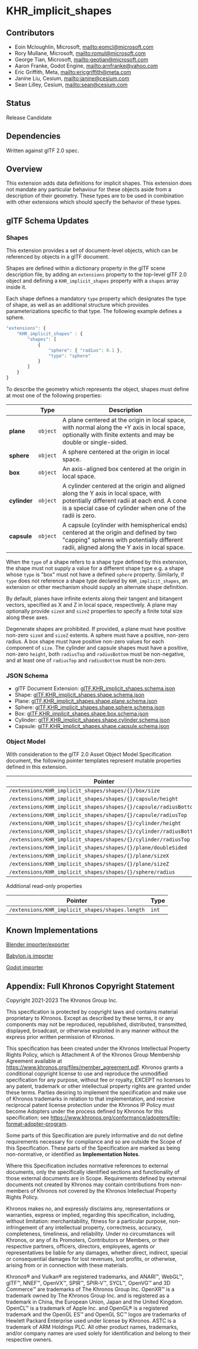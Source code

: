 # KHR_implicit_shapes

## Contributors

* Eoin Mcloughlin, Microsoft, <mailto:eomcl@microsoft.com>
* Rory Mullane, Microsoft, <mailto:romul@microsoft.com>
* George Tian, Microsoft, <mailto:geotian@microsoft.com>
* Aaron Franke, Godot Engine, <mailto:arnfranke@yahoo.com>
* Eric Griffith, Meta, <mailto:ericgriffith@meta.com>
* Janine Liu, Cesium, <mailto:janine@cesium.com>
* Sean Lilley, Cesium, <mailto:sean@cesium.com>

## Status

Release Candidate

## Dependencies

Written against glTF 2.0 spec.

## Overview

This extension adds data definitions for implicit shapes. This extension does not mandate any particular behaviour for these objects aside from a description of their geometry. These types are to be used in combination with other extensions which should specify the behavior of these types.

## glTF Schema Updates

### Shapes

This extension provides a set of document-level objects, which can be referenced by objects in a glTF document.

Shapes are defined within a dictionary property in the glTF scene description file, by adding an `extensions` property to the top-level glTF 2.0 object and defining a `KHR_implicit_shapes` property with a `shapes` array inside it.

Each shape defines a mandatory `type` property which designates the type of shape, as well as an additional structure which provides parameterizations specific to that type. The following example defines a sphere.

```javascript
"extensions": {
    "KHR_implicit_shapes" : {
        "shapes": [
            {
                "sphere": { "radius": 0.1 },
                "type": "sphere"
            }
        ]
    }
}
```

To describe the geometry which represents the object, shapes must define at most one of the following properties:

|              | Type     | Description                                                                                                                                                                                      |
| ------------ | -------- | ------------------------------------------------------------------------------------------------------------------------------------------------------------------------------------------------ |
| **plane**    | `object` | A plane centered at the origin in local space, with normal along the +Y axis in local space, optionally with finite extents and may be double or single-sided.                                   |
| **sphere**   | `object` | A sphere centered at the origin in local space.                                                                                                                                                  |
| **box**      | `object` | An axis-aligned box centered at the origin in local space.                                                                                                                                       |
| **cylinder** | `object` | A cylinder centered at the origin and aligned along the Y axis in local space, with potentially different radii at each end. A cone is a special case of cylinder when one of the radii is zero. |
| **capsule**  | `object` | A capsule (cylinder with hemispherical ends) centered at the origin and defined by two "capping" spheres with potentially different radii, aligned along the Y axis in local space.              |

When the `type` of a shape refers to a shape type defined by this extension, the shape must not supply a value for a different shape type e.g. a shape whose `type` is "box" must not have a defined `sphere` property. Similarly, if `type` does not reference a shape type declared by `KHR_implicit_shapes`, an extension or other mechanism should supply an alternate shape definition.

By default, planes have infinite extents along their tangent and bitangent vectors, specified as X and Z in local space, respectively. A plane may optionally provide `sizeX` and `sizeZ` properties to specify a finite total size along these axes.

Degenerate shapes are prohibited. If provided, a plane must have positive non-zero `sizeX` and `sizeZ` extents. A sphere must have a positive, non-zero radius. A box shape must have positive non-zero values for each component of `size`. The cylinder and capsule shapes must have a positive, non-zero `height`, both `radiusTop` and `radiusBottom` must be non-negative, and at least one of `radiusTop` and `radiusBottom` must be non-zero.

### JSON Schema

- glTF Document Extension: [glTF.KHR_implicit_shapes.schema.json](schema/glTF.KHR_implicit_shapes.schema.json)
- Shape: [glTF.KHR_implicit_shapes.shape.schema.json](schema/glTF.KHR_implicit_shapes.shape.schema.json)
- Plane: [glTF.KHR_implicit_shapes.shape.plane.schema.json](schema/glTF.KHR_implicit_shapes.shape.plane.schema.json)
- Sphere: [glTF.KHR_implicit_shapes.shape.sphere.schema.json](schema/glTF.KHR_implicit_shapes.shape.sphere.schema.json)
- Box: [glTF.KHR_implicit_shapes.shape.box.schema.json](schema/glTF.KHR_implicit_shapes.shape.box.schema.json)
- Cylinder: [glTF.KHR_implicit_shapes.shape.cylinder.schema.json](schema/glTF.KHR_implicit_shapes.shape.cylinder.schema.json)
- Capsule: [glTF.KHR_implicit_shapes.shape.capsule.schema.json](schema/glTF.KHR_implicit_shapes.shape.capsule.schema.json)

### Object Model

With consideration to the glTF 2.0 Asset Object Model Specification document, the following pointer templates represent mutable properties defined in this extension.

| Pointer                                                           | Type      |
| ----------------------------------------------------------------- | --------- |
| `/extensions/KHR_implicit_shapes/shapes/{}/box/size`              | `float3`  |
| `/extensions/KHR_implicit_shapes/shapes/{}/capsule/height`        | `float`   |
| `/extensions/KHR_implicit_shapes/shapes/{}/capsule/radiusBottom`  | `float`   |
| `/extensions/KHR_implicit_shapes/shapes/{}/capsule/radiusTop`     | `float`   |
| `/extensions/KHR_implicit_shapes/shapes/{}/cylinder/height`       | `float`   |
| `/extensions/KHR_implicit_shapes/shapes/{}/cylinder/radiusBottom` | `float`   |
| `/extensions/KHR_implicit_shapes/shapes/{}/cylinder/radiusTop`    | `float`   |
| `/extensions/KHR_implicit_shapes/shapes/{}/plane/doubleSided`     | `boolean` |
| `/extensions/KHR_implicit_shapes/shapes/{}/plane/sizeX`           | `float`   |
| `/extensions/KHR_implicit_shapes/shapes/{}/plane/sizeZ`           | `float`   |
| `/extensions/KHR_implicit_shapes/shapes/{}/sphere/radius`         | `float`   |

Additional read-only properties

| Pointer                                         | Type  |
| ----------------------------------------------- | ----- |
| `/extensions/KHR_implicit_shapes/shapes.length` | `int` |

## Known Implementations

[Blender importer/exporter](https://github.com/eoineoineoin/glTF_Physics_Blender_Exporter)

[Babylon.js importer](https://github.com/eoineoineoin/glTF_Physics_Babylon)

[Godot importer](https://github.com/eoineoineoin/glTF_Physics_Godot_Importer)

## Appendix: Full Khronos Copyright Statement

Copyright 2021-2023 The Khronos Group Inc.

This specification is protected by copyright laws and contains material proprietary
to Khronos. Except as described by these terms, it or any components
may not be reproduced, republished, distributed, transmitted, displayed, broadcast,
or otherwise exploited in any manner without the express prior written permission
of Khronos.

This specification has been created under the Khronos Intellectual Property Rights
Policy, which is Attachment A of the Khronos Group Membership Agreement available at
https://www.khronos.org/files/member_agreement.pdf. Khronos grants a conditional
copyright license to use and reproduce the unmodified specification for any purpose,
without fee or royalty, EXCEPT no licenses to any patent, trademark or other
intellectual property rights are granted under these terms. Parties desiring to
implement the specification and make use of Khronos trademarks in relation to that
implementation, and receive reciprocal patent license protection under the Khronos
IP Policy must become Adopters under the process defined by Khronos for this specification;
see https://www.khronos.org/conformance/adopters/file-format-adopter-program.

Some parts of this Specification are purely informative and do not define requirements
necessary for compliance and so are outside the Scope of this Specification. These
parts of the Specification are marked as being non-normative, or identified as
**Implementation Notes**.

Where this Specification includes normative references to external documents, only the
specifically identified sections and functionality of those external documents are in
Scope. Requirements defined by external documents not created by Khronos may contain
contributions from non-members of Khronos not covered by the Khronos Intellectual
Property Rights Policy.

Khronos makes no, and expressly disclaims any, representations or warranties,
express or implied, regarding this specification, including, without limitation:
merchantability, fitness for a particular purpose, non-infringement of any
intellectual property, correctness, accuracy, completeness, timeliness, and
reliability. Under no circumstances will Khronos, or any of its Promoters,
Contributors or Members, or their respective partners, officers, directors,
employees, agents or representatives be liable for any damages, whether direct,
indirect, special or consequential damages for lost revenues, lost profits, or
otherwise, arising from or in connection with these materials.

Khronos® and Vulkan® are registered trademarks, and ANARI™, WebGL™, glTF™, NNEF™, OpenVX™,
SPIR™, SPIR&#8209;V™, SYCL™, OpenVG™ and 3D Commerce™ are trademarks of The Khronos Group Inc.
OpenXR™ is a trademark owned by The Khronos Group Inc. and is registered as a trademark in
China, the European Union, Japan and the United Kingdom. OpenCL™ is a trademark of Apple Inc.
and OpenGL® is a registered trademark and the OpenGL ES™ and OpenGL SC™ logos are trademarks
of Hewlett Packard Enterprise used under license by Khronos. ASTC is a trademark of
ARM Holdings PLC. All other product names, trademarks, and/or company names are used solely
for identification and belong to their respective owners.
